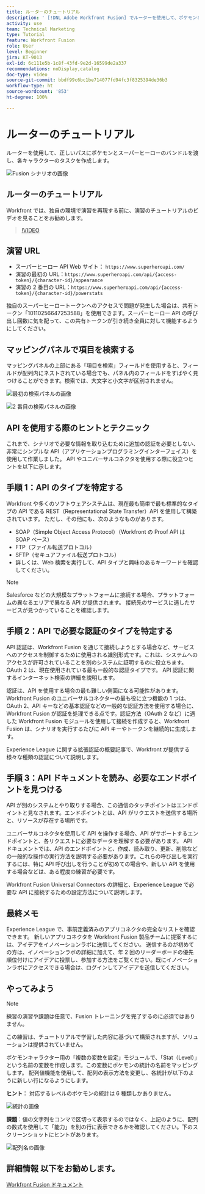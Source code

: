 ```yaml
---
title: ルーターのチュートリアル
description: ' [!DNL Adobe Workfront Fusion] でルーターを使用して、ポケモンとスーパーヒーローのバンドルを正しいパスに渡す方法を学びます。'
activity: use
team: Technical Marketing
type: Tutorial
feature: Workfront Fusion
role: User
level: Beginner
jira: KT-9013
exl-id: 6c111e5b-1c8f-43fd-9e2d-16599de2a337
recommendations: noDisplay,catalog
doc-type: video
source-git-commit: bbdf99c6bc1be714077fd94fc3f8325394de36b3
workflow-type: ht
source-wordcount: '853'
ht-degree: 100%

---
```


# ルーターのチュートリアル

ルーターを使用して、正しいパスにポケモンとスーパーヒーローのバンドルを渡し、各キャラクターのタスクを作成します。

![Fusion シナリオの画像](assets/universal-connectors-and-routing-2.png)

## ルーターのチュートリアル

Workfront では、独自の環境で演習を再現する前に、演習のチュートリアルのビデオを見ることをお勧めします。

>[!VIDEO](https://video.tv.adobe.com/v/335272/?quality=12&learn=on&enablevpops=1)

## 演習 URL

* スーパーヒーロー API Web サイト： `https://www.superheroapi.com/`
* 演習の最初の URL：`https://www.superheroapi.com/api/{access-token}/{character-id}/appearance`
* 演習の 2 番目の URL：`https://www.superheroapi.com/api/{access-token}/{character-id}/powerstats`

独自のスーパーヒーロートークンへのアクセスで問題が発生した場合は、共有トークン「10110256647253588」を使用できます。スーパーヒーロー API の呼び出し回数に気を配って、この共有トークンが引き続き全員に対して機能するようにしてください。



## マッピングパネルで項目を検索する

マッピングパネルの上部にある「項目を検索」フィールドを使用すると、フィールドが配列内にネストされている場合でも、パネル内のフィールドをすばやく見つけることができます。検索では、大文字と小文字が区別されません。

![最初の検索パネルの画像](assets/universal-connectors-and-routing-3.png)

![2 番目の検索パネルの画像](assets/universal-connectors-and-routing-4.png)

## API を使用する際のヒントとテクニック

これまで、シナリオで必要な情報を取り込むために追加の認証を必要としない、非常にシンプルな API（アプリケーションプログラミングインターフェイス）を使用して作業しました。 API やユニバーサルコネクタを使用する際に役立つヒントを以下に示します。

## 手順 1：API のタイプを特定する

Workfront や多くのソフトウェアシステムは、現在最も簡単で最も標準的なタイプの API である REST（Representational State Transfer）API を使用して構築されています。 ただし、その他にも、次のようなものがあります。

* SOAP（Simple Object Access Protocol）（Workfront の Proof API は SOAP ベース）
* FTP（ファイル転送プロトコル）
* SFTP（セキュアファイル転送プロトコル）
* 詳しくは、Web 検索を実行して、API タイプと興味のあるキーワードを確認してください。

>[!NOTE]
>
>Salesforce などの大規模なプラットフォームに接続する場合、プラットフォームの異なるエリアで異なる API が提供されます。 接続先のサービスに適したサービスが見つかっていることを確認します。

## 手順 2：API で必要な認証のタイプを特定する

API 認証は、Workfront Fusion を通じて接続しようとする場合など、サービスへのアクセスを制御するために使用される識別形式です。これは、システムへのアクセスが許可されていることを別のシステムに証明するのに役立ちます。 OAuth 2 は、現在使用されている最も一般的な認証タイプです。 API 認証に関するインターネット検索の詳細を説明します。

認証は、API を使用する場合の最も難しい側面になる可能性があります。 Workfront Fusion のユニバーサルコネクターの最も役に立つ機能の 1 つは、OAuth 2、API キーなどの基本認証などの一般的な認証方法を使用する場合に、Workfront Fusion が認証を処理できる点です。認証方法（OAuth 2 など）に適した Workfront Fusion モジュールを使用して接続を作成すると、Workfront Fusion は、シナリオを実行するたびに API キーやトークンを継続的に生成します。

Experience League に関する拡張認証の概要記事で、Workfront が提供する様々な種類の認証について説明します。

## 手順 3：API ドキュメントを読み、必要なエンドポイントを見つける

API が別のシステムとやり取りする場合、この通信のタッチポイントはエンドポイントと見なされます。エンドポイントとは、API がリクエストを送信する場所と、リソースが存在する場所です。

ユニバーサルコネクタを使用して API を操作する場合、API がサポートするエンドポイントと、各リクエストに必要なデータを理解する必要があります。 API ドキュメントでは、API のエンドポイントと、作成、読み取り、更新、削除などの一般的な操作の実行方法を説明する必要があります。これらの呼び出しを実行するには、特に API 呼び出しを行うことが初めての場合や、新しい API を使用する場合などは、ある程度の練習が必要です。

Workfront Fusion Universal Connectors の詳細と、Experience League で必要な API に接続するための設定方法について説明します。

## 最終メモ

Experience League で、事前定義済みのアプリコネクタの完全なリストを確認できます。 新しいアプリコネクタを Workfront Fusion 製品チームに提案するには、アイデアをイノベーションラボに送信してください。 送信するのが初めての方は、イノベーションラボの詳細に加えて、年 2 回のリーダーボードの優先順位付けにアイデアに投票し、参加する方法をご覧ください。既にイノベーションラボにアクセスできる場合は、ログインしてアイデアを送信してください。

## やってみよう

>[!NOTE]
>
>練習の演習や課題は任意で、Fusion トレーニングを完了するのに必須ではありません。

この練習は、チュートリアルで学習した内容に基づいて構築されますが、ソリューションは提供されていません。

ポケモンキャラクター用の「複数の変数を設定」モジュールで、「Stat（Level）」という名前の変数を作成します。この変数にポケモンの統計の名前をマッピングします。 配列値機能を使用して、配列の表示方法を変更し、各統計が以下のように新しい行になるようにします。

**ヒント**： 対応するレベルのポケモンの統計は 6 種類しかありません。

![統計の画像](assets/universal-connectors-and-routing-5.png)

**課題**：値の文字列をコンマで区切って表示するのではなく、上記のように、配列の数式を使用して「能力」を別の行に表示できるかを確認してください。下のスクリーンショットにヒントがあります。

![配列名の画像](assets/universal-connectors-and-routing-6.png)

## 詳細情報 以下をお勧めします。

[Workfront Fusion ドキュメント](https://experienceleague.adobe.com/ja/docs/workfront-fusion/using/get-started-with-fusion/understand-workfront-fusion/workfront-fusion-overview)

